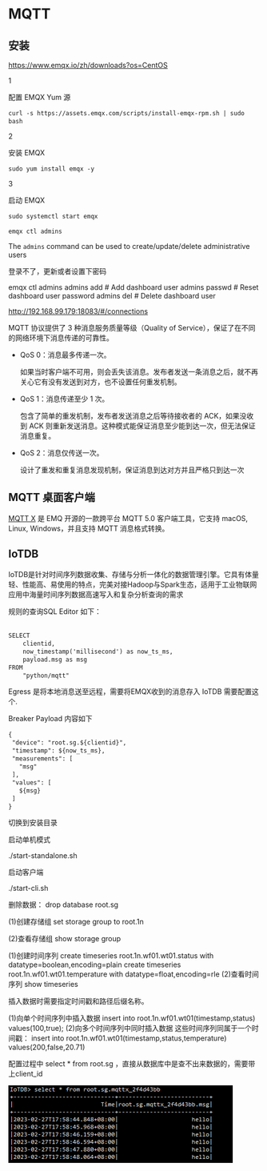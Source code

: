 # MQTT

## 安装

https://www.emqx.io/zh/downloads?os=CentOS


1

配置 EMQX Yum 源

```
curl -s https://assets.emqx.com/scripts/install-emqx-rpm.sh | sudo bash
```

2

安装 EMQX

```
sudo yum install emqx -y
```

3

启动 EMQX

```
sudo systemctl start emqx
```

```
emqx ctl admins
```

The `admins` command can be used to create/update/delete administrative users

登录不了，更新或者设置下密码

emqx ctl admins
admins add <Username> <Password> <Description> # Add dashboard user
admins passwd <Username> <Password>            # Reset dashboard user password
admins del <Username>                          # Delete dashboard user



http://192.168.99.179:18083/#/connections

MQTT 协议提供了 3 种消息服务质量等级（Quality of Service），保证了在不同的网络环境下消息传递的可靠性。

- QoS 0：消息最多传递一次。

  如果当时客户端不可用，则会丢失该消息。发布者发送一条消息之后，就不再关心它有没有发送到对方，也不设置任何重发机制。

- QoS 1：消息传递至少 1 次。

  包含了简单的重发机制，发布者发送消息之后等待接收者的 ACK，如果没收到 ACK 则重新发送消息。这种模式能保证消息至少能到达一次，但无法保证消息重复。

- QoS 2：消息仅传送一次。

  设计了重发和重复消息发现机制，保证消息到达对方并且严格只到达一次

## MQTT 桌面客户端

[MQTT X](https://mqttx.app/zh) 是 EMQ 开源的一款跨平台 MQTT 5.0 客户端工具，它支持 macOS, Linux, Windows，并且支持 MQTT 消息格式转换。

## IoTDB

IoTDB是针对时间序列数据收集、存储与分析一体化的数据管理引擎。它具有体量轻、性能高、易使用的特点，完美对接Hadoop与Spark生态，适用于工业物联网应用中海量时间序列数据高速写入和复杂分析查询的需求



规则的查询SQL Editor 如下：

```

SELECT
    clientid,
    now_timestamp('millisecond') as now_ts_ms,
    payload.msg as msg
FROM
    "python/mqtt"
```

Egress 是将本地消息送至远程，需要将EMQX收到的消息存入 IoTDB 需要配置这个.

Breaker Payload 内容如下

```
{
 "device": "root.sg.${clientid}",
 "timestamp": ${now_ts_ms},
 "measurements": [
   "msg"
 ],
 "values": [
   ${msg}
 ]
}
```



切换到安装目录

启动单机模式

./start-standalone.sh

启动客户端

./start-cli.sh

删除数据： drop database root.sg

(1)创建存储组 set storage group to root.1n

 (2)查看存储组 show storage group

(1)创建时间序列
create timeseries root.1n.wf01.wt01.status with datatype=boolean,encoding=plain
create timeseries root.1n.wf01.wt01.temperature with datatype=float,encoding=rle
(2)查看时间序列
show timeseries  



插入数据时需要指定时间戳和路径后缀名称。

(1)向单个时间序列中插入数据
insert into root.1n.wf01.wt01(timestamp,status) values(100,true);
(2)向多个时间序列中同时插入数据
这些时间序列同属于一个时间戳：
insert into root.1n.wf01.wt01(timestamp,status,temperature) values(200,false,20.71)



配置过程中 select * from root.sg ，直接从数据库中是查不出来数据的，需要带上client_id

![image-20230227180009411](image\image-20230227180009411.png)
